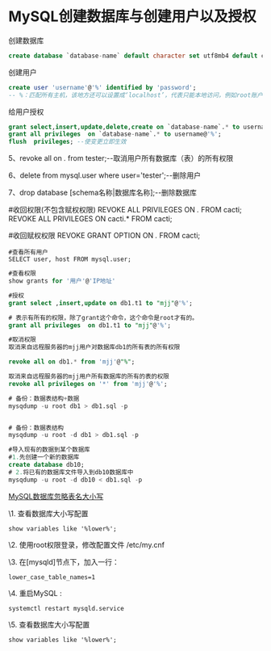 # MySQL创建数据库与创建用户以及授权

创建数据库

```sql
create database `database-name` default character set utf8mb4 default collate utf8mb4_general_ci;
```

创建用户

```sql
create user 'username'@'%' identified by 'password';
-- %：匹配所有主机，该地方还可以设置成‘localhost’，代表只能本地访问，例如root账户默认为‘localhost‘
```

给用户授权

```sql 
grant select,insert,update,delete,create on `database-name`.* to username;
grant all privileges  on `database-name`.* to username@'%';
flush  privileges; --使变更立即生效
```

5、revoke all on *.* from tester;--取消用户所有数据库（表）的所有权限

6、delete from mysql.user where user='tester';--删除用户

7、drop database [schema名称|数据库名称];--删除数据库

#收回权限(不包含赋权权限)
REVOKE ALL PRIVILEGES ON *.* FROM cacti;
REVOKE ALL PRIVILEGES ON cacti.* FROM cacti;

#收回赋权权限
REVOKE GRANT OPTION ON *.* FROM cacti;

```
#查看所有用户
SELECT user, host FROM mysql.user;
```

```sql
#查看权限
show grants for '用户'@'IP地址'

#授权
grant select ,insert,update on db1.t1 to "mjj"@'%';

# 表示有所有的权限，除了grant这个命令，这个命令是root才有的。
grant all privileges  on db1.t1 to "mjj"@'%';

#取消权限
取消来自远程服务器的mjj用户对数据库db1的所有表的所有权限

revoke all on db1.* from 'mjj'@"%";  

取消来自远程服务器的mjj用户所有数据库的所有的表的权限
revoke all privileges on '*' from 'mjj'@'%';
```





```sql
# 备份：数据表结构+数据
mysqdump -u root db1 > db1.sql -p


# 备份：数据表结构
mysqdump -u root -d db1 > db1.sql -p

#导入现有的数据到某个数据库
#1.先创建一个新的数据库
create database db10;
# 2.将已有的数据库文件导入到db10数据库中
mysqdump -u root -d db10 < db1.sql -p
```





[MySQL数据库忽略表名大小写](https://www.cnblogs.com/juihai/p/12160201.html)

\1. 查看数据库大小写配置

```
show variables like '%lower%';
```

 \2. 使用root权限登录，修改配置文件 /etc/my.cnf

\3. 在[mysqld]节点下，加入一行： 

```
lower_case_table_names=1
```

\4. 重启MySQL : 

```
systemctl restart mysqld.service
```

\5. 查看数据库大小写配置

```
show variables like '%lower%';
```